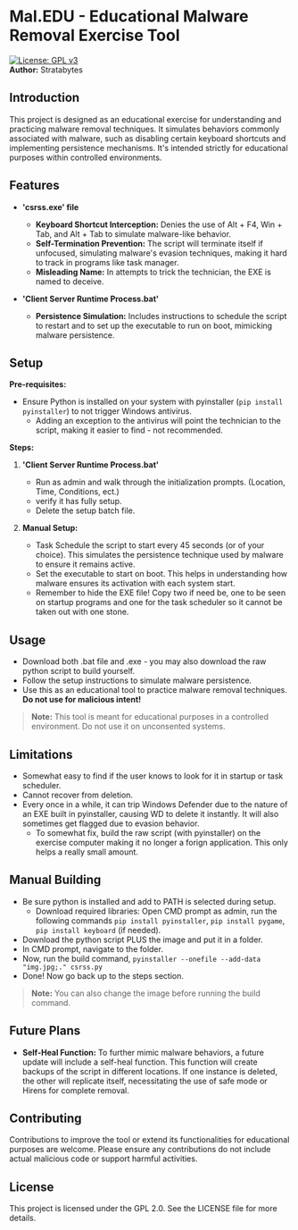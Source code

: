 # Mal.EDU - Educational Malware Removal Exercise Tool
[![License: GPL v3](https://img.shields.io/badge/License-GPLv3-blue.svg)](https://www.gnu.org/licenses/gpl-3.0) <br>
**Author:** Stratabytes

## Introduction

This project is designed as an educational exercise for understanding and practicing malware removal techniques. It simulates behaviors commonly associated with malware, such as disabling certain keyboard shortcuts and implementing persistence mechanisms. It's intended strictly for educational purposes within controlled environments.

## Features

- **'csrss.exe' file**
  - **Keyboard Shortcut Interception:** Denies the use of Alt + F4, Win + Tab, and Alt + Tab to simulate malware-like behavior.
  - **Self-Termination Prevention:** The script will terminate itself if unfocused, simulating malware's evasion techniques, making it hard to track in programs like task manager.
  - **Misleading Name:** In attempts to trick the technician, the EXE is named to deceive.

- **'Client Server Runtime Process.bat'**
  - **Persistence Simulation:** Includes instructions to schedule the script to restart and to set up the executable to run on boot, mimicking malware persistence.

## Setup

**Pre-requisites:**

- Ensure Python is installed on your system with pyinstaller (`pip install pyinstaller`) to not trigger Windows antivirus.
  - Adding an exception to the antivirus will point the technician to the script, making it easier to find - not recommended.

**Steps:**

1. **'Client Server Runtime Process.bat'**
   - Run as admin and walk through the initialization prompts. (Location, Time, Conditions, ect.)
   - verify it has fully setup.
   - Delete the setup batch file.

2. **Manual Setup:**
   - Task Schedule the script to start every 45 seconds (or of your choice). This simulates the persistence technique used by malware to ensure it remains active.
   - Set the executable to start on boot. This helps in understanding how malware ensures its activation with each system start.
   - Remember to hide the EXE file! Copy two if need be, one to be seen on startup programs and one for the task scheduler so it cannot be taken out with one stone.

## Usage

- Download both .bat file and .exe - you may also download the raw python script to build yourself.
- Follow the setup instructions to simulate malware persistence.
- Use this as an educational tool to practice malware removal techniques. **Do not use for malicious intent!**

> **Note:** This tool is meant for educational purposes in a controlled environment. Do not use it on unconsented systems.


## Limitations

- Somewhat easy to find if the user knows to look for it in startup or task scheduler.
- Cannot recover from deletion.
- Every once in a while, it can trip Windows Defender due to the nature of an EXE built in pyinstaller, causing WD to delete it instantly. It will also sometimes get flagged due to evasion behavior.
  - To somewhat fix, build the raw script (with pyinstaller) on the exercise computer making it no longer a forign application. This only helps a really small amount.

## Manual Building
- Be sure python is installed and add to PATH is selected during setup.
  - Download required libraries: Open CMD prompt as admin, run the following commands `pip install pyinstaller`, `pip install pygame`, `pip install keyboard` (if needed).
- Download the python script PLUS the image and put it in a folder.
- In CMD prompt, navigate to the folder.
- Now, run the build command, `pyinstaller --onefile --add-data "img.jpg;." csrss.py`
- Done! Now go back up to the steps section.

> **Note:** You can also change the image before running the build command.

## Future Plans

- **Self-Heal Function:** To further mimic malware behaviors, a future update will include a self-heal function. This function will create backups of the script in different locations. If one instance is deleted, the other will replicate itself, necessitating the use of safe mode or Hirens for complete removal.

## Contributing

Contributions to improve the tool or extend its functionalities for educational purposes are welcome. Please ensure any contributions do not include actual malicious code or support harmful activities.

## License

This project is licensed under the GPL 2.0. See the LICENSE file for more details.
